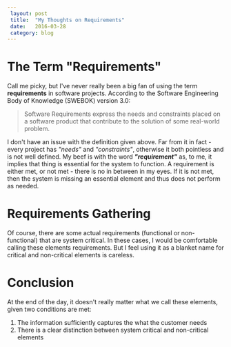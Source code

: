 ```yaml
---
 layout: post
 title:  "My Thoughts on Requirements"
 date:   2016-03-28
 category: blog
---
```

# The Term "Requirements"
Call me picky, but I've never really been a big fan of using the term **requirements** in software projects. According to the Software Engineering Body of Knowledge (SWEBOK) version 3.0:

> Software Requirements express the needs and constraints placed on a software product that contribute to the solution of some real-world problem.

I don't have an issue with the definition given above. Far from it in fact - every project has *"needs"* and *"constraints"*, otherwise it both pointless and is not well defined. My beef is with the word ***"requirement"*** as, to me, it implies that thing is essential for the system to function. A requirement is either met, or not met - there is no in between in my eyes. If it is not met, then the system is missing an essential element and thus does not perform as needed.

# Requirements Gathering
Of course, there are some actual requirements (functional or non-functional) that are system critical. In these cases, I would be comfortable calling these elements requirements. But I feel using it as a blanket name for critical and non-critical elements is careless.

# Conclusion
At the end of the day, it doesn't really matter what we call these elements, given two conditions are met:

1. The information sufficiently captures the what the customer needs
2. There is a clear distinction between system critical and non-critical elements